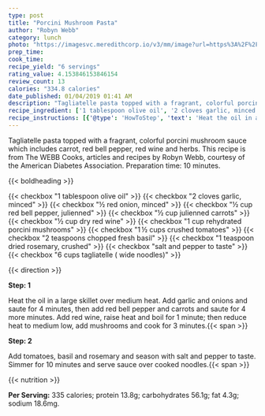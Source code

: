 ```yaml
---
type: post
title: "Porcini Mushroom Pasta"
author: "Robyn Webb"
category: lunch
photo: "https://imagesvc.meredithcorp.io/v3/mm/image?url=https%3A%2F%2Fimages.media-allrecipes.com%2Fuserphotos%2F328129.jpg"
prep_time: 
cook_time: 
recipe_yield: "6 servings"
rating_value: 4.153846153846154
review_count: 13
calories: "334.8 calories"
date_published: 01/04/2019 01:41 AM
description: "Tagliatelle pasta topped with a fragrant, colorful porcini mushroom sauce which includes carrot, red bell pepper, red wine and herbs. This recipe is from The WEBB Cooks, articles and recipes by Robyn Webb, courtesy of the American Diabetes Association. Preparation time: 10 minutes."
recipe_ingredient: ['1 tablespoon olive oil', '2 cloves garlic, minced', '½ red onion, minced', '½ cup red bell pepper, julienned', '½ cup julienned carrots', '½ cup dry red wine', '1 cup rehydrated porcini mushrooms', '1\u2009½ cups crushed tomatoes', '2 teaspoons chopped fresh basil', '1 teaspoon dried rosemary, crushed', 'salt and pepper to taste', '6 cups tagliatelle ( wide noodles)']
recipe_instructions: [{'@type': 'HowToStep', 'text': 'Heat the oil in a large skillet over medium heat. Add garlic and onions and saute for 4 minutes, then add red bell pepper and carrots and saute for 4 more minutes. Add red wine, raise heat and boil for 1 minute; then reduce heat to medium low, add mushrooms and cook for 3 minutes.\n'}, {'@type': 'HowToStep', 'text': 'Add tomatoes, basil and rosemary and season with salt and pepper to taste. Simmer for 10 minutes and serve sauce over cooked noodles.\n'}]
---
```


Tagliatelle pasta topped with a fragrant, colorful porcini mushroom sauce which includes carrot, red bell pepper, red wine and herbs. This recipe is from The WEBB Cooks, articles and recipes by Robyn Webb, courtesy of the American Diabetes Association. Preparation time: 10 minutes. 

{{< boldheading >}}

{{< checkbox "1 tablespoon olive oil" >}}
{{< checkbox "2 cloves garlic, minced" >}}
{{< checkbox "½  red onion, minced" >}}
{{< checkbox "½ cup red bell pepper, julienned" >}}
{{< checkbox "½ cup julienned carrots" >}}
{{< checkbox "½ cup dry red wine" >}}
{{< checkbox "1 cup rehydrated porcini mushrooms" >}}
{{< checkbox "1 ½ cups crushed tomatoes" >}}
{{< checkbox "2 teaspoons chopped fresh basil" >}}
{{< checkbox "1 teaspoon dried rosemary, crushed" >}}
{{< checkbox "salt and pepper to taste" >}}
{{< checkbox "6 cups tagliatelle ( wide noodles)" >}}


{{< direction >}}

**Step: 1**

Heat the oil in a large skillet over medium heat. Add garlic and onions and saute for 4 minutes, then add red bell pepper and carrots and saute for 4 more minutes. Add red wine, raise heat and boil for 1 minute; then reduce heat to medium low, add mushrooms and cook for 3 minutes.{{< span >}}

**Step: 2**

Add tomatoes, basil and rosemary and season with salt and pepper to taste. Simmer for 10 minutes and serve sauce over cooked noodles.{{< span >}}

{{< nutrition >}}

**Per Serving:** 335 calories; protein 13.8g; carbohydrates 56.1g; fat 4.3g; sodium 18.6mg.